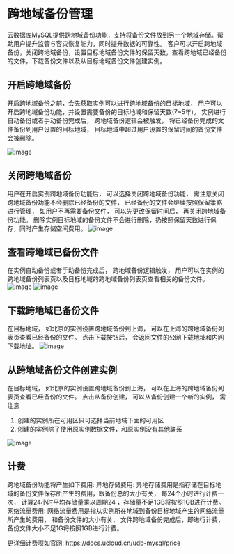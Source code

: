 # 跨地域备份管理

云数据库MySQL提供跨地域备份功能，支持将备份文件放到另一个地域存储。帮助用户提升监管与容灾恢复能力，同时提升数据的可靠性。 客户可以开启跨地域备份，关闭跨地域备份，设置目标地域备份文件的保留天数，查看跨地域已经备份的文件，下载备份文件以及从目标地域备份文件创建实例。

## 开启跨地域备份
开启跨地域备份之前，会先获取实例可以进行跨地域备份的目标地域， 用户可以开启跨地域备份功能，并设置需要备份的目标地域和保留天数(7~5年)。
实例进行自动备份或者手动备份完成后， 跨地域备份逻辑会被触发， 将已经备份完成的文件备份到用户设置的目标地域， 目标地域中超过用户设置的保留时间的备份文件会被删除。

![image](/images/backup202001.png)

## 关闭跨地域备份
用户在开启实例跨地域备份功能后， 可以选择关闭跨地域备份功能， 需注意关闭跨地域备份功能不会删除已经备份的文件， 已经备份的文件会继续按照保留策略进行管理， 如用户不再需要备份文件， 可以先更改保留时间后， 再关闭跨地域备份功能。 删除实例目标地域的备份文件不会进行删除，扔按照保留天数进行保存，同时产生存储空间费用。
![image](/images/backup202001.png)

## 查看跨地域已备份文件
在实例自动备份或者手动备份完成后， 跨地域备份逻辑触发， 用户可以在实例的跨地域备份列表页以及目标地域的跨地域备份列表页查看相关的备份文件。
![image](/images/backup202001.png)
![image](/images/backup202001.png)

## 下载跨地域已备份文件
在目标地域， 如北京的实例设置跨地域备份到上海， 可以在上海的跨地域备份列表页查看已经备份的文件。 点击下载按钮后， 会返回文件的公网下载地址和内网下载地址。
![image](/images/backup202001.png)

## 从跨地域备份文件创建实例
在目标地域， 如北京的实例设置跨地域备份到上海， 可以在上海的跨地域备份列表页查看已经备份的文件。 点击从备份创建， 可以从备份创建一个新的实例， 需注意
1. 创建的实例所在可用区只可选择当前地域下面的可用区
2. 创建的实例除了使用原实例数据文件，和原实例没有其他联系


![image](/images/backup202001.png)

## 计费
跨地域备份功能将产生如下费用:
异地存储费用: 异地存储费用是指存储在目标地域的备份文件保存所产生的费用，跟备份总的大小有关， 每24个小时进行计费一次， 计算24小时平均存储量乘以周期24 ，存储量不足1GB将按照1GB进行计费。
网络流量费用: 网络流量费用是指从实例所在地域到备份目标地域产生的网络流量所产生的费用， 和备份文件的大小有关， 文件跨地域备份完成后，即进行计费， 备份文件大小不足1G将按照1GB进行计费。

更详细计费项如官网:
https://docs.ucloud.cn/udb-mysql/price

